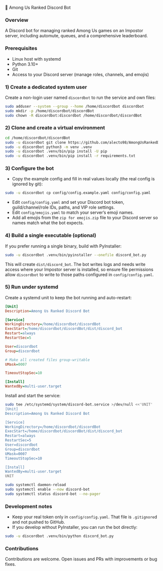 🚀 Among Us Ranked Discord Bot

### Overview

A Discord bot for managing ranked Among Us games on an Impostor server, including automute, queues, and a comprehensive leaderboard.

### Prerequisites

- Linux host with systemd
- Python 3.10+
- Git
- Access to your Discord server (manage roles, channels, and emojis)

### 1) Create a dedicated system user

Create a non-login user named `discordbot` to run the service and own files:

```bash
sudo adduser --system --group --home /home/discordbot discordbot
sudo mkdir -p /home/discordbot/discordBot
sudo chown -R discordbot:discordbot /home/discordbot/discordBot
```

### 2) Clone and create a virtual environment

```bash
cd /home/discordbot/discordBot
sudo -u discordbot git clone https://github.com/alecto98/AmongUsRankedDiscordBot.git .
sudo -u discordbot python3 -m venv .venv
sudo -u discordbot .venv/bin/pip install -U pip
sudo -u discordbot .venv/bin/pip install -r requirements.txt
```

### 3) Configure the bot

- Copy the example config and fill in real values locally (the real config is ignored by git):

```bash
sudo -u discordbot cp config/config.example.yaml config/config.yaml
```

- Edit `config/config.yaml` and set your Discord bot token, guild/channel/role IDs, paths, and VIP role settings.
- Edit `config/emojis.yaml` to match your server’s emoji names.
- Add all emojis from the `zip for emojis.zip` file to your Discord server so names match what the bot expects.

### 4) Build a single executable (optional)

If you prefer running a single binary, build with PyInstaller:

```bash
sudo -u discordbot .venv/bin/pyinstaller --onefile discord_bot.py
```

This will create `dist/discord_bot`. The bot writes logs and needs write access where your Impostor server is installed, so ensure file permissions allow `discordbot` to write to those paths configured in `config/config.yaml`.

### 5) Run under systemd

Create a systemd unit to keep the bot running and auto-restart:

```ini
[Unit]
Description=Among Us Ranked Discord Bot

[Service]
WorkingDirectory=/home/discordbot/discordBot
ExecStart=/home/discordbot/discordBot/dist/discord_bot
Restart=always
RestartSec=5

User=discordbot
Group=discordbot

# Make all created files group-writable
UMask=0007

TimeoutStopSec=10

[Install]
WantedBy=multi-user.target
```

Install and start the service:

```bash
sudo tee /etc/systemd/system/discord-bot.service >/dev/null <<'UNIT'
[Unit]
Description=Among Us Ranked Discord Bot

[Service]
WorkingDirectory=/home/discordbot/discordBot
ExecStart=/home/discordbot/discordBot/dist/discord_bot
Restart=always
RestartSec=5
User=discordbot
Group=discordbot
UMask=0007
TimeoutStopSec=10

[Install]
WantedBy=multi-user.target
UNIT

sudo systemctl daemon-reload
sudo systemctl enable --now discord-bot
sudo systemctl status discord-bot --no-pager
```

### Development notes

- Keep your real token only in `config/config.yaml`. That file is `.gitignore`d and not pushed to GitHub.
- If you develop without PyInstaller, you can run the bot directly:

```bash
sudo -u discordbot .venv/bin/python discord_bot.py
```

### Contributions

Contributions are welcome. Open issues and PRs with improvements or bug fixes.
